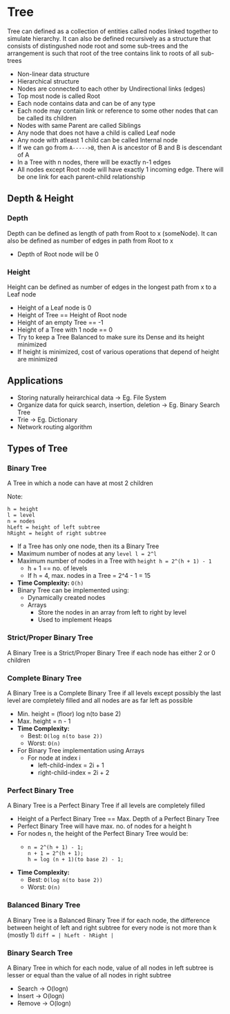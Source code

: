 # Tree
Tree can defined as a collection of entities called nodes linked together to simulate hierarchy.
It can also be defined recursively as a structure that consists of distingushed node root and some sub-trees and the arrangement is such that root of the tree contains link to roots of all sub-trees 

- Non-linear data structure
- Hierarchical structure
- Nodes are connected to each other by Undirectional links (edges)
- Top most node is called Root
- Each node contains data and can be of any type
- Each node may contain link or reference to some other nodes that can be called its       children
- Nodes with same Parent are called Siblings
- Any node that does not have a child is called Leaf node
- Any node with atleast 1 child can be called Internal node
- If we can go from `A----->B`, then A is ancestor of B and B is descendant of A
- In a Tree with n nodes, there will be exactly n-1 edges
- All nodes except Root node will have exactly 1 incoming edge.
  There will be one link for each parent-child relationship

## Depth & Height
### Depth
Depth can be defined as length of path from Root to x (someNode).
It can also be defined as number of edges in path from Root to x

- Depth of Root node will be 0

### Height
Height can be defined as number of edges in the longest path from x to a Leaf node

- Height of a Leaf node is 0
- Height of Tree == Height of Root node
- Height of an empty Tree == -1
- Height of a Tree with 1 node == 0
- Try to keep a Tree Balanced to make sure its Dense and its height minimized
- If height is minimized, cost of various operations that depend of height are minimized

## Applications
- Storing naturally heirarchical data -> Eg. File System
- Organize data for quick search, insertion, deletion -> Eg. Binary   Search Tree
- Trie -> Eg. Dictionary
- Network routing algorithm

## Types of Tree
### Binary Tree
A Tree in which a node can have at most 2 children

Note:
````
h = height
l = level
n = nodes
hLeft = height of left subtree
hRight = height of right subtree
````

- If a Tree has only one node, then its a Binary Tree
- Maximum number of nodes at any `level l = 2^l`
- Maximum number of nodes in a Tree with `height h = 2^(h + 1) - 1`
  - h + 1 == no. of levels
  - If h = 4, max. nodes in a Tree = 2^4 - 1 = 15
- <b>Time Complexity:</b> `O(h)`
- Binary Tree can be implemented using:
  - Dynamically created nodes
  - Arrays
    - Store the nodes in an array from left to right by level
    - Used to implement Heaps

### Strict/Proper Binary Tree
A Binary Tree is a Strict/Proper Binary Tree if each node has either 2 or 0 children

### Complete Binary Tree
A Binary Tree is a Complete Binary Tree if all levels except possibly the last level are completely filled and all nodes are as far left as possible

- Min. height = (floor) log n(to base 2)
- Max. height = n - 1
- <b>Time Complexity:</b>
  - Best: `O(log n(to base 2))`
  - Worst: `O(n)`
- For Binary Tree implementation using Arrays
  - For node at index i
    - left-child-index = 2i + 1
    - right-child-index = 2i + 2

### Perfect Binary Tree
A Binary Tree is a Perfect Binary Tree if all levels are completely filled

- Height of a Perfect Binary Tree == Max. Depth of a Perfect Binary Tree
- Perfect Binary Tree will have max. no. of nodes for a height h
- For nodes n, the height of the Perfect Binary Tree would be:
  - ````
    n = 2^(h + 1) - 1;
    n + 1 = 2^(h + 1);
    h = log (n + 1)(to base 2) - 1;
    ````
- <b>Time Complexity:</b>
  - Best: `O(log n(to base 2))`
  - Worst: `O(n)`

### Balanced Binary Tree
A Binary Tree is a Balanced Binary Tree if for each node, the difference between height of left and right subtree for every node is not more than k (mostly 1)
`diff = | hLeft - hRight |`

### Binary Search Tree
A Binary Tree in which for each node, value of all nodes in left subtree is lesser or equal than the value of all nodes in right subtree
- Search -> O(logn)
- Insert -> O(logn)
- Remove -> O(logn)
